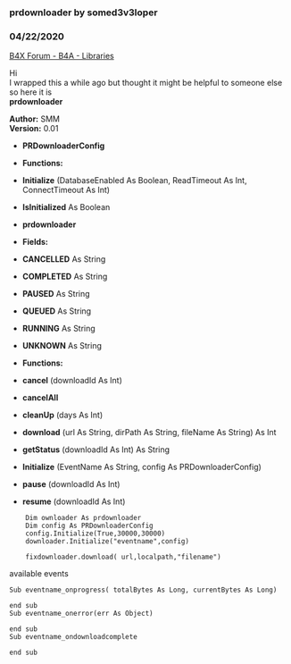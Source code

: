 ### prdownloader by somed3v3loper
### 04/22/2020
[B4X Forum - B4A - Libraries](https://www.b4x.com/android/forum/threads/116688/)

Hi   
I wrapped this a while ago but thought it might be helpful to someone else so here it is   
**prdownloader**  
  
**Author:** SMM  
**Version:** 0.01  

- **PRDownloaderConfig**

- **Functions:**

- **Initialize** (DatabaseEnabled As Boolean, ReadTimeout As Int, ConnectTimeout As Int)
- **IsInitialized** As Boolean

- **prdownloader**

- **Fields:**

- **CANCELLED** As String
- **COMPLETED** As String
- **PAUSED** As String
- **QUEUED** As String
- **RUNNING** As String
- **UNKNOWN** As String

- **Functions:**

- **cancel** (downloadId As Int)
- **cancelAll**
- **cleanUp** (days As Int)
- **download** (url As String, dirPath As String, fileName As String) As Int
- **getStatus** (downloadId As Int) As String
- **Initialize** (EventName As String, config As PRDownloaderConfig)
- **pause** (downloadId As Int)
- **resume** (downloadId As Int)

  
  

```B4X
    Dim ownloader As prdownloader  
    Dim config As PRDownloaderConfig  
    config.Initialize(True,30000,30000)  
    downloader.Initialize("eventname",config)  
      
    fixdownloader.download( url,localpath,"filename")
```

  
available events  

```B4X
Sub eventname_onprogress( totalBytes As Long, currentBytes As Long)  
  
end sub  
Sub eventname_onerror(err As Object)  
  
end sub  
Sub eventname_ondownloadcomplete  
  
end sub
```